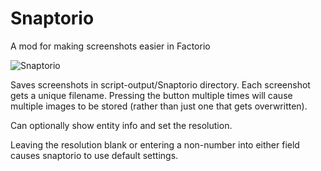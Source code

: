 # Snaptorio
A mod for making screenshots easier in Factorio

![Snaptorio](http://i.imgur.com/9CPtKgY.png)

Saves screenshots in script-output/Snaptorio directory. Each screenshot gets a unique filename. Pressing the button multiple times will cause multiple images to be stored (rather than just one that gets overwritten).

Can optionally show entity info and set the resolution.

Leaving the resolution blank or entering a non-number into either field causes snaptorio to use default settings.
